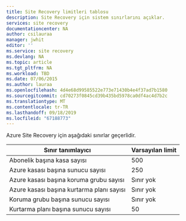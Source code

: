 ```yaml
---
title: Site Recovery limitleri tablosu
description: Site Recovery için sistem sınırlarını açıklar.
services: site recovery
documentationcenter: NA
author: csilauraa
manager: jwhit
editor: ''
ms.service: site recovery
ms.devlang: NA
ms.topic: article
ms.tgt_pltfrm: NA
ms.workload: TBD
ms.date: 07/06/2015
ms.author: lauraa
ms.openlocfilehash: 4d4e68d99585522e773e71430b4e4f37ad7b1580
ms.sourcegitcommit: cd70273f0845cd39b435bd5978ca0df4ac4d7b2c
ms.translationtype: MT
ms.contentlocale: tr-TR
ms.lasthandoff: 09/18/2019
ms.locfileid: "67188773"
---
```

Azure Site Recovery için aşağıdaki sınırlar geçerlidir.

| Sınır tanımlayıcı | Varsayılan limit |
| --- | --- |
| Abonelik başına kasa sayısı |500 |     
| Azure kasası başına sunucu sayısı |250 |
| Azure kasası başına koruma grubu sayısı |Sınır yok |
| Azure kasası başına kurtarma planı sayısı |Sınır yok |
| Koruma grubu başına sunucu sayısı |Sınır yok |
| Kurtarma planı başına sunucu sayısı |50 |

